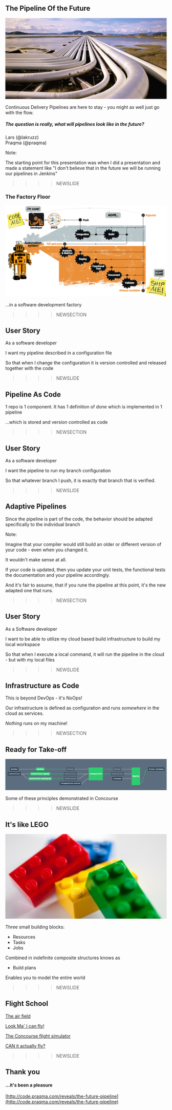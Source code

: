 <!--

 To include this markdown in your reveal add the following section:

  <section data-markdown="name-of-your-markdown.md"
    data-separator="^>>>>NEWSECTION$"
    data-separator-vertical="^>>>>NEWSLIDE$"
    data-separator-notes="^Note:$"
    data-charset="iso-8859-15">
  </section>

-->

## The Pipeline Of the Future

![pipelines](res/o-pipeline.jpg)<!-- .element: class="plain  medium" -->


Continuous Delivery Pipelines are here to stay - you might as well just go with the flow.

##### The question is really, what will pipelines look like in the future?

<div>Lars (@lakruzz)<br/>
Praqma (@praqma)</div><!-- .element: class="fragment"  style="font-size:small;"-->


Note:

The starting point for this presentation was when I did a presentation and made a statement like "I don't believe that in the future we will be running our pipelines in Jenkins"


>>>>NEWSLIDE

### The Factory Floor

![CoDe factory floor](../shared/img/code-story.bare.png)<!-- .element: class="plain max" -->

...in a software development factory<!-- .element: style="font-size:small;"-->

>>>>NEWSECTION

## User Story

As a software developer

I want my pipeline described in a configuration file

So that when I change the configuration it is version controlled and released  together with the code



>>>>NEWSLIDE

## Pipeline As Code

1 repo is 1 component. It has 1 definition of done which is implemented in 1 pipeline

...which is stored and version controlled as code

>>>>NEWSECTION

## User Story

As a software developer

I want the pipeline to run my branch configuration

So that whatever branch I push, it is exactly that branch that is verified.

>>>>NEWSLIDE

## Adaptive Pipelines

Since the pipeline is part of the code, the behavior should be adapted specifically to the individual branch


Note:

Imagine that your compiler would still build an older or different version of your code - even when you changed it.

It wouldn't make sense at all.

If your code is updated, then you update your unit tests, the functional tests the documentation and your pipeline accordingly.

And it's fair to assume, that if you rune the pipeline at this point, it's the new adapted one that runs.

>>>>NEWSECTION

## User Story

As a Software developer

I want to be able to utilize my cloud based build infrastructure to build my local workspace

So that when I execute a local command, it will run the pipeline in the cloud - but with my local files

>>>>NEWSLIDE

## Infrastructure as Code

This is beyond DevOps - it's NoOps!

Our infrastructure is defined as configuration and runs _somewhere_ in the cloud as services.

_Nothing_ runs on my machine!

>>>>NEWSECTION

## Ready for Take-off


![Concourse](res/pipes.png)<!-- .element: class="plain max" -->


Some of these principles demonstrated in Concourse

>>>>NEWSLIDE

## It's like LEGO

![Lego](res/lego-bricks.jpg)<!-- .element: class="plain medium" -->


<div>
Three small building blocks:

- Resources
- Tasks
- Jobs

Combined in indefinite composite structures knows as

- Build plans

Enables you to model the entire world
</div><!-- .element: style="font-size:0.6em;"-->


>>>>NEWSLIDE

## Flight School

[The air field](http://concourse.ci)<!-- .element: target="_blank" -->

[Look Ma' I can fly!](https://concourse.ci/hello-world.html)<!-- .element: target="_blank" -->

[The Concourse flight simulator](https://concourse.ci/flight-school.html)<!-- .element: target="_blank" -->

[CAN it actually fly?](https://concourse.ci/talks.html)<!-- .element: target="_blank" -->


>>>>NEWSLIDE

## Thank you

#### ...it's been a pleasure

[http://code.praqma.com/reveals/the-future-pipeline](http://code.praqma.com/reveals/the-future-pipeline)<!-- .element: target="_blank" -->
